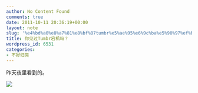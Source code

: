 ```yaml
---
author: No Content Found
comments: true
date: 2011-10-11 20:36:19+00:00
layout: note
slug: '%e4%bd%a0%e8%a7%81%e8%bf%87tumbr%e5%ae%95%e6%9c%ba%e5%90%97%ef%bc%9f'
title: 你见过Tumbr宕机吗？
wordpress_id: 6531
categories:
- 不好归类
---
```


昨天夜里看到的。





![](http://media.tumblr.com/tumblr_lsx58cObe71qz6vj8.png)
